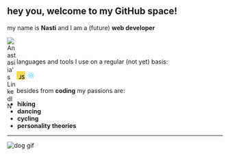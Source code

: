## hey you, welcome to my GitHub space!

my name is **Nasti** and I am a (future) **web developer**

<a href="https://www.linkedin.com/in/anastasiia-c-828a48190/">
  <img align="left" alt="Anastasiia's LinkedIN" width="22px" src="https://raw.githubusercontent.com/peterthehan/peterthehan/master/assets/linkedin.svg" />
</a>

</br>
</br>

languages and tools I use on a regular (not yet) basis:

<code><img height="20" src="https://raw.githubusercontent.com/github/explore/80688e429a7d4ef2fca1e82350fe8e3517d3494d/topics/javascript/javascript.png"></code>
<code><img height="20" src="https://raw.githubusercontent.com/github/explore/80688e429a7d4ef2fca1e82350fe8e3517d3494d/topics/react/react.png"></code>



besides from **coding** my passions are:
- **hiking**
- **dancing**
- **cycling**
- **personality theories**

---

![dog gif](https://abstracta.us/wp-content/uploads/2018/10/doggy.gif)
